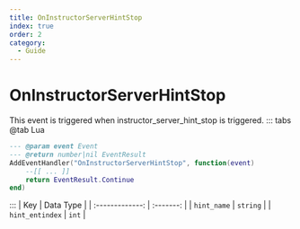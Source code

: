 ```yaml
---
title: OnInstructorServerHintStop
index: true
order: 2
category:
  - Guide
---
```


# OnInstructorServerHintStop
This event is triggered when instructor_server_hint_stop is triggered.
::: tabs
@tab Lua
```lua
--- @param event Event
--- @return number|nil EventResult
AddEventHandler("OnInstructorServerHintStop", function(event)
    --[[ ... ]]
    return EventResult.Continue
end)
```

:::
|       Key       | Data Type |
| :-------------: | :-------: |
|   `hint_name`   |  `string` |
| `hint_entindex` |   `int`   |